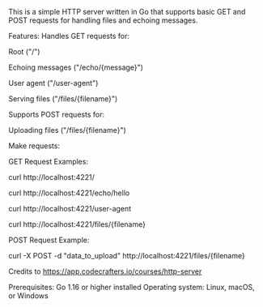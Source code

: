 This is a simple HTTP server written in Go that supports basic GET and POST requests for handling files and echoing messages.

Features:
Handles GET requests for:

Root ("/")

Echoing messages ("/echo/{message}")

User agent ("/user-agent")

Serving files ("/files/{filename}")

Supports POST requests for:

Uploading files ("/files/{filename}")

Make requests:

GET Request Examples:

curl http://localhost:4221/

curl http://localhost:4221/echo/hello

curl http://localhost:4221/user-agent

curl http://localhost:4221/files/{filename}

POST Request Example:

curl -X POST -d "data_to_upload" http://localhost:4221/files/{filename}

Credits to https://app.codecrafters.io/courses/http-server

Prerequisites:
Go 1.16 or higher installed
Operating system: Linux, macOS, or Windows
